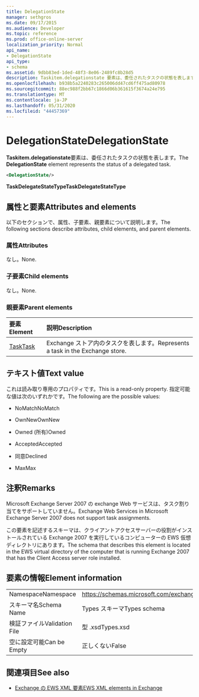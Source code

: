 ```yaml
---
title: DelegationState
manager: sethgros
ms.date: 09/17/2015
ms.audience: Developer
ms.topic: reference
ms.prod: office-online-server
localization_priority: Normal
api_name:
- DelegationState
api_type:
- schema
ms.assetid: 9dbb83ed-1ded-48f3-8e06-2489fc8b28d5
description: Taskitem.delegationstate 要素は、委任されたタスクの状態を表します。
ms.openlocfilehash: b938b5a2240283c265006dd47cd6ff475ad80978
ms.sourcegitcommit: 88ec988f2bb67c1866d06b361615f3674a24e795
ms.translationtype: MT
ms.contentlocale: ja-JP
ms.lasthandoff: 05/31/2020
ms.locfileid: "44457369"
---
```

# <a name="delegationstate"></a><span data-ttu-id="6781d-103">DelegationState</span><span class="sxs-lookup"><span data-stu-id="6781d-103">DelegationState</span></span>

<span data-ttu-id="6781d-104">**Taskitem.delegationstate**要素は、委任されたタスクの状態を表します。</span><span class="sxs-lookup"><span data-stu-id="6781d-104">The **DelegationState** element represents the status of a delegated task.</span></span> 
  
```xml
<DelegationState/>
```

<span data-ttu-id="6781d-105">**TaskDelegateStateType**</span><span class="sxs-lookup"><span data-stu-id="6781d-105">**TaskDelegateStateType**</span></span>

## <a name="attributes-and-elements"></a><span data-ttu-id="6781d-106">属性と要素</span><span class="sxs-lookup"><span data-stu-id="6781d-106">Attributes and elements</span></span>

<span data-ttu-id="6781d-107">以下のセクションで、属性、子要素、親要素について説明します。</span><span class="sxs-lookup"><span data-stu-id="6781d-107">The following sections describe attributes, child elements, and parent elements.</span></span>
  
### <a name="attributes"></a><span data-ttu-id="6781d-108">属性</span><span class="sxs-lookup"><span data-stu-id="6781d-108">Attributes</span></span>

<span data-ttu-id="6781d-109">なし。</span><span class="sxs-lookup"><span data-stu-id="6781d-109">None.</span></span>
  
### <a name="child-elements"></a><span data-ttu-id="6781d-110">子要素</span><span class="sxs-lookup"><span data-stu-id="6781d-110">Child elements</span></span>

<span data-ttu-id="6781d-111">なし。</span><span class="sxs-lookup"><span data-stu-id="6781d-111">None.</span></span>
  
### <a name="parent-elements"></a><span data-ttu-id="6781d-112">親要素</span><span class="sxs-lookup"><span data-stu-id="6781d-112">Parent elements</span></span>

|<span data-ttu-id="6781d-113">**要素**</span><span class="sxs-lookup"><span data-stu-id="6781d-113">**Element**</span></span>|<span data-ttu-id="6781d-114">**説明**</span><span class="sxs-lookup"><span data-stu-id="6781d-114">**Description**</span></span>|
|:-----|:-----|
|[<span data-ttu-id="6781d-115">Task</span><span class="sxs-lookup"><span data-stu-id="6781d-115">Task</span></span>](task.md) <br/> |<span data-ttu-id="6781d-116">Exchange ストア内のタスクを表します。</span><span class="sxs-lookup"><span data-stu-id="6781d-116">Represents a task in the Exchange store.</span></span>  <br/> |
   
## <a name="text-value"></a><span data-ttu-id="6781d-117">テキスト値</span><span class="sxs-lookup"><span data-stu-id="6781d-117">Text value</span></span>

<span data-ttu-id="6781d-118">これは読み取り専用のプロパティです。</span><span class="sxs-lookup"><span data-stu-id="6781d-118">This is a read-only property.</span></span> <span data-ttu-id="6781d-119">指定可能な値は次のいずれかです。</span><span class="sxs-lookup"><span data-stu-id="6781d-119">The following are the possible values:</span></span>
  
- <span data-ttu-id="6781d-120">NoMatch</span><span class="sxs-lookup"><span data-stu-id="6781d-120">NoMatch</span></span>
    
- <span data-ttu-id="6781d-121">OwnNew</span><span class="sxs-lookup"><span data-stu-id="6781d-121">OwnNew</span></span>
    
- <span data-ttu-id="6781d-122">Owned (所有)</span><span class="sxs-lookup"><span data-stu-id="6781d-122">Owned</span></span>
    
- <span data-ttu-id="6781d-123">Accepted</span><span class="sxs-lookup"><span data-stu-id="6781d-123">Accepted</span></span>
    
- <span data-ttu-id="6781d-124">同意</span><span class="sxs-lookup"><span data-stu-id="6781d-124">Declined</span></span>
    
- <span data-ttu-id="6781d-125">Max</span><span class="sxs-lookup"><span data-stu-id="6781d-125">Max</span></span>
    
## <a name="remarks"></a><span data-ttu-id="6781d-126">注釈</span><span class="sxs-lookup"><span data-stu-id="6781d-126">Remarks</span></span>

<span data-ttu-id="6781d-127">Microsoft Exchange Server 2007 の exchange Web サービスは、タスク割り当てをサポートしていません。</span><span class="sxs-lookup"><span data-stu-id="6781d-127">Exchange Web Services in Microsoft Exchange Server 2007 does not support task assignments.</span></span>
  
<span data-ttu-id="6781d-128">この要素を記述するスキーマは、クライアントアクセスサーバーの役割がインストールされている Exchange 2007 を実行しているコンピューターの EWS 仮想ディレクトリにあります。</span><span class="sxs-lookup"><span data-stu-id="6781d-128">The schema that describes this element is located in the EWS virtual directory of the computer that is running Exchange 2007 that has the Client Access server role installed.</span></span>
  
## <a name="element-information"></a><span data-ttu-id="6781d-129">要素の情報</span><span class="sxs-lookup"><span data-stu-id="6781d-129">Element information</span></span>

|||
|:-----|:-----|
|<span data-ttu-id="6781d-130">Namespace</span><span class="sxs-lookup"><span data-stu-id="6781d-130">Namespace</span></span>  <br/> |https://schemas.microsoft.com/exchange/services/2006/types  <br/> |
|<span data-ttu-id="6781d-131">スキーマ名</span><span class="sxs-lookup"><span data-stu-id="6781d-131">Schema Name</span></span>  <br/> |<span data-ttu-id="6781d-132">Types スキーマ</span><span class="sxs-lookup"><span data-stu-id="6781d-132">Types schema</span></span>  <br/> |
|<span data-ttu-id="6781d-133">検証ファイル</span><span class="sxs-lookup"><span data-stu-id="6781d-133">Validation File</span></span>  <br/> |<span data-ttu-id="6781d-134">型 .xsd</span><span class="sxs-lookup"><span data-stu-id="6781d-134">Types.xsd</span></span>  <br/> |
|<span data-ttu-id="6781d-135">空に設定可能</span><span class="sxs-lookup"><span data-stu-id="6781d-135">Can be Empty</span></span>  <br/> |<span data-ttu-id="6781d-136">正しくない</span><span class="sxs-lookup"><span data-stu-id="6781d-136">False</span></span>  <br/> |
   
## <a name="see-also"></a><span data-ttu-id="6781d-137">関連項目</span><span class="sxs-lookup"><span data-stu-id="6781d-137">See also</span></span>

- [<span data-ttu-id="6781d-138">Exchange の EWS XML 要素</span><span class="sxs-lookup"><span data-stu-id="6781d-138">EWS XML elements in Exchange</span></span>](ews-xml-elements-in-exchange.md)

